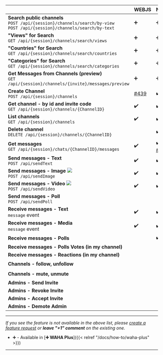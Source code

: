 
|                                                                                                                                 | WEBJS                                                  | NOWEB                                                          | GOWS |
|---------------------------------------------------------------------------------------------------------------------------------|--------------------------------------------------------|----------------------------------------------------------------|:-----|
| **Search public channels** <br> `POST /api/{session}/channels/search/by-view` <br>`POST /api/{session}/channels/search/by-text` | ➕                                                      | ➕                                                              | ➕    |
| **"Views" for Search** <br> `GET /api/{session}/channels/search/views`                                                          | ➕                                                      | ➕                                                              | ➕    |
| **"Countries" for Search** <br> `GET /api/{session}/channels/search/countries`                                                  | ➕                                                      | ➕                                                              | ➕    |
| **"Categories" for Search** <br> `GET /api/{session}/channels/search/categories`                                                | ➕                                                      | ➕                                                              | ➕    |
| **Get Messages from Channels (preview)** <br> `GET /api/{session}/channels/{invite}/messages/preview`                           | ➕                                                      | ➕                                                              | ➕    |
| **Create Channel** <br> `POST /api/{session}/channels`                                                                          | [#439](https://github.com/devlikeapro/waha/issues/439) | ✔️                                                             | ✔️   |
| **Get channel - by id and invite code** <br> `GET /api/{session}/channels/{ChannelID}`                                          | ✔️                                                     | ✔️                                                             | ✔️   |
| **List channels** <br> `GET /api/{session}/channels`                                                                            | ✔️                                                     | ✔️                                                             | ✔️   |
| **Delete channel** <br> `DELETE /api/{session}/channels/{ChannelID}`                                                            |                                                        | ✔️                                                             |      |
| **Get messages** <br> `GET /api/{session}/chats/{ChannelID}/messages`                                                           | ✔️                                                     | ✔️ <br> [#433](https://github.com/devlikeapro/waha/issues/433) |      |
| **Send messages - Text** <br> `POST /api/sendText`                                                                              | ✔️                                                     | ✔️                                                             | ✔️   |
| **Send messages - Image** ![](/images/versions/plus.png) <br> `POST /api/sendImage`                                             | ✔️                                                     | ✔️                                                             | ✔️   |
| **Send messages - Video** ![](/images/versions/plus.png) <br> `POST /api/sendVideo`                                             | ✔️                                                     | ✔️                                                             | ✔️   |
| **Send messages - Poll** <br> `POST /api/sendPoll`                                                                              |                                                        |                                                                |      |
| **Receive messages - Text** <br> `message` event                                                                                | ✔️                                                     | ✔️                                                             | ✔️   |
| **Receive messages - Media** <br> `message` event                                                                               | ✔️                                                     | ✔️                                                             | ✔️   |
| **Receive messages - Polls**                                                                                                    |                                                        | ✔️                                                             |      |
| **Receive messages - Polls Votes (in my channel)**                                                                              |                                                        |                                                                |      |
| **Receive messages - Reactions (in my channel)**                                                                                |                                                        |                                                                |      |
| **Channels - follow, unfollow**                                                                                                 |                                                        |                                                                | ✔️   |
| **Channels - mute, unmute**                                                                                                     |                                                        |                                                                | ✔️   |
| **Admins - Send Invite**                                                                                                        |                                                        |                                                                |      |
| **Admins - Revoke Invite**                                                                                                      |                                                        |                                                                |      |
| **Admins - Accept Invite**                                                                                                      |                                                        |                                                                |      |
| **Admins - Demote Admin**                                                                                                       |                                                        |                                                                |      |
****

_If you see the feature is not available in the above list, please [create a feature request](https://github.com/devlikeapro/waha/issues/new/choose) or **leave "+1" comment** on the existing one._
- ➕ - Available in [**➕ WAHA Plus**]({{< relref "/docs/how-to/waha-plus" >}})
****
